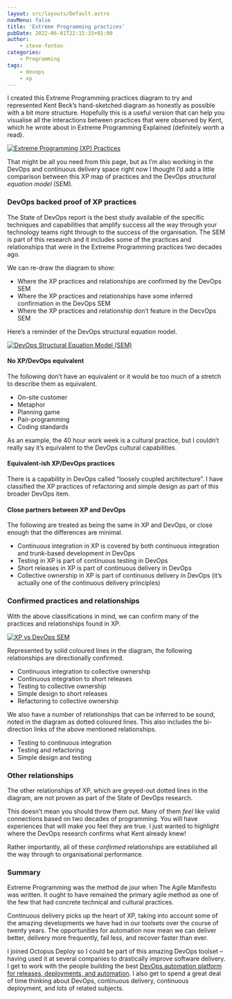 ```yaml
---
layout: src/layouts/Default.astro
navMenu: false
title: 'Extreme Programming practices'
pubDate: 2022-06-01T22:15:33+01:00
author:
    - steve-fenton
categories:
    - Programming
tags:
    - devops
    - xp
---
```


I created this Extreme Programming practices diagram to try and represented Kent Beck’s hand-sketched diagram as honestly as possible with a bit more structure. Hopefully this is a useful version that can help you visualise all the interactions between practices that were observed by Kent, which he wrote about in Extreme Programming Explained (definitely worth a read).

[![Extreme Programming (XP) Practices](/img/2022/06/xp-extreme-programming-practices-1.png)](/2022/06/extreme-programming-practices/xp-extreme-programming-practices-2/)

That might be all you need from this page, but as I’m also working in the DevOps and continuous delivery space right now I thought I’d add a little comparison between this XP map of practices and the DevOps *structural equation model* (SEM).

### DevOps backed proof of XP practices

The State of DevOps report is the best study available of the specific techniques and capabilities that amplify success all the way through your technology teams right through to the success of the organisation. The SEM is part of this research and it includes some of the practices and relationships that were in the Extreme Programming practices two decades ago.

We can re-draw the diagram to show:

- Where the XP practices and relationships are confirmed by the DevOps SEM
- Where the XP practices and relationships have some inferred confirmation in the DevOps SEM
- Where the XP practices and relationship don’t feature in the DecvOps SEM

Here’s a reminder of the DevOps structural equation model.

[![DevOps Structural Equation Model (SEM)](/img/2022/06/devops-structural-equation-model-1.png)](/2022/06/extreme-programming-practices/devops-structural-equation-model-2/)

#### No XP/DevOps equivalent

The following don’t have an equivalent or it would be too much of a stretch to describe them as equivalent.

- On-site customer
- Metaphor
- Planning game
- Pair-programming
- Coding standards

As an example, the 40 hour work week is a cultural practice, but I couldn’t really say it’s equivalent to the DevOps cultural capabilities.

#### Equivalent-ish XP/DevOps practices

There is a capability in DevOps called “loosely coupled architecture”. I have classified the XP practices of refactoring and simple design as part of this broader DevOps item.

#### Close partners between XP and DevOps

The following are treated as being the same in XP and DevOps, or close enough that the differences are minimal.

- Continuous integration in XP is covered by both continuous integration and trunk-based development in DevOps
- Testing in XP is part of continuous testing in DevOps
- Short releases in XP is part of continuous delivery in DevOps
- Collective ownership in XP is part of continuous delivery in DevOps (it’s actually one of the continuous delivery principles)

### Confirmed practices and relationships

With the above classifications in mind, we can confirm many of the practices and relationships found in XP.

[![XP vs DevOps SEM](/img/2022/06/xp-devops-1.png)](/2022/06/extreme-programming-practices/xp-devops-2/)

Represented by solid coloured lines in the diagram, the following relationships are directionally confirmed.

- Continuous integration to collective ownership
- Continuous integration to short releases
- Testing to collective ownership
- Simple design to short releases
- Refactoring to collective ownership

We also have a number of relationships that can be inferred to be sound, noted in the diagram as dotted coloured lines. This also includes the bi-direction links of the above mentioned relationships.

- Testing to continuous integration
- Testing and refactoring
- Simple design and testing

### Other relationships

The other relationships of XP, which are greyed-out dotted lines in the diagram, are not proven as part of the State of DevOps research.

This doesn’t mean you should throw them out. Many of them *feel* like valid connections based on two decades of programming. You will have experiences that will make you feel they are true. I just wanted to highlight where the DevOps research confirms what Kent already knew!

Rather importantly, all of these *confirmed* relationships are established all the way through to organisational performance.

### Summary

Extreme Programming was the method de jour when The Agile Manifesto was written. It ought to have remained the primary agile method as one of the few that had concrete technical and cultural practices.

Continuous delivery picks up the heart of XP, taking into account some of the amazing developments we have had in our toolsets over the course of twenty years. The opportunities for automation now mean we can deliver better, delivery more frequently, fail less, and recover faster than ever.

I joined Octopus Deploy so I could be part of this amazing DevOps toolset – having used it at several companies to drastically improve software delivery. I get to work with the people building the best [DevOps automation platform for releases, deployments, and automation](https://octopus.com/). I also get to spend a great deal of time thinking about DevOps, continuous delivery, continuous deployment, and lots of related subjects.